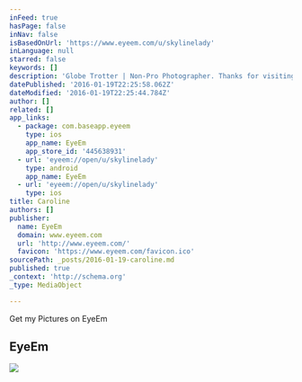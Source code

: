 ```yaml
---
inFeed: true
hasPage: false
inNav: false
isBasedOnUrl: 'https://www.eyeem.com/u/skylinelady'
inLanguage: null
starred: false
keywords: []
description: 'Globe Trotter | Non-Pro Photographer. Thanks for visiting my gallery.'
datePublished: '2016-01-19T22:25:58.062Z'
dateModified: '2016-01-19T22:25:44.784Z'
author: []
related: []
app_links:
  - package: com.baseapp.eyeem
    type: ios
    app_name: EyeEm
    app_store_id: '445638931'
  - url: 'eyeem://open/u/skylinelady'
    type: android
    app_name: EyeEm
  - url: 'eyeem://open/u/skylinelady'
    type: ios
title: Caroline
authors: []
publisher:
  name: EyeEm
  domain: www.eyeem.com
  url: 'http://www.eyeem.com/'
  favicon: 'https://www.eyeem.com/favicon.ico'
sourcePath: _posts/2016-01-19-caroline.md
published: true
_context: 'http://schema.org'
_type: MediaObject

---
```

Get my Pictures on EyeEm  

<article style=""><h1>EyeEm</h1><img src="https://s3-us-west-2.amazonaws.com/the-grid-img/p/8fddc0ba0d115399621da32f7a5db516ac4c7d67.jpg" /></article>